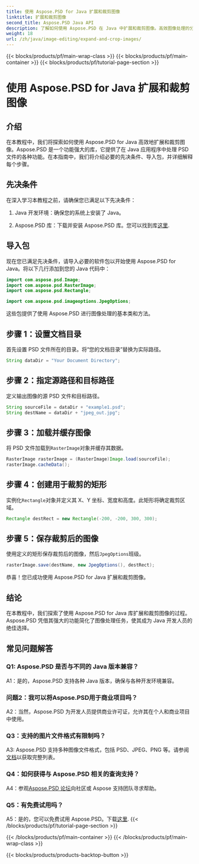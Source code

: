 ```yaml
---
title: 使用 Aspose.PSD for Java 扩展和裁剪图像
linktitle: 扩展和裁剪图像
second_title: Aspose.PSD Java API
description: 了解如何使用 Aspose.PSD 在 Java 中扩展和裁剪图像。高效图像处理的分步指南。
weight: 18
url: /zh/java/image-editing/expand-and-crop-images/
---
```


{{< blocks/products/pf/main-wrap-class >}}
{{< blocks/products/pf/main-container >}}
{{< blocks/products/pf/tutorial-page-section >}}

# 使用 Aspose.PSD for Java 扩展和裁剪图像

## 介绍

在本教程中，我们将探索如何使用 Aspose.PSD for Java 高效地扩展和裁剪图像。Aspose.PSD 是一个功能强大的库，它提供了在 Java 应用程序中处理 PSD 文件的各种功能。在本指南中，我们将介绍必要的先决条件、导入包，并详细解释每个步骤。

## 先决条件

在深入学习本教程之前，请确保您已满足以下先决条件：

1. Java 开发环境：确保您的系统上安装了 Java。

2.  Aspose.PSD 库：下载并安装 Aspose.PSD 库。您可以找到库[这里](https://releases.aspose.com/psd/java/).

## 导入包

现在您已满足先决条件，请导入必要的软件包以开始使用 Aspose.PSD for Java。将以下几行添加到您的 Java 代码中：

```java
import com.aspose.psd.Image;
import com.aspose.psd.RasterImage;
import com.aspose.psd.Rectangle;

import com.aspose.psd.imageoptions.JpegOptions;
```

这些包提供了使用 Aspose.PSD 进行图像处理的基本类和方法。

## 步骤 1：设置文档目录

首先设置 PSD 文件所在的目录。将“您的文档目录”替换为实际路径。

```java
String dataDir = "Your Document Directory";
```

## 步骤 2：指定源路径和目标路径

定义输出图像的源 PSD 文件和目标路径。

```java
String sourceFile = dataDir + "example1.psd";
String destName = dataDir + "jpeg_out.jpg";
```

## 步骤 3：加载并缓存图像

将 PSD 文件加载到`RasterImage`对象并缓存其数据。

```java
RasterImage rasterImage = (RasterImage)Image.load(sourceFile);
rasterImage.cacheData();
```

## 步骤 4：创建用于裁剪的矩形

实例化`Rectangle`对象并定义其 X、Y 坐标、宽度和高度。此矩形将确定裁剪区域。

```java
Rectangle destRect = new Rectangle(-200, -200, 300, 300);
```

## 步骤 5：保存裁剪后的图像

使用定义的矩形保存裁剪后的图像，然后`JpegOptions`班级。

```java
rasterImage.save(destName, new JpegOptions(), destRect);
```

恭喜！您已成功使用 Aspose.PSD for Java 扩展和裁剪图像。

## 结论

在本教程中，我们探索了使用 Aspose.PSD for Java 库扩展和裁剪图像的过程。Aspose.PSD 凭借其强大的功能简化了图像处理任务，使其成为 Java 开发人员的绝佳选择。

## 常见问题解答

### Q1: Aspose.PSD 是否与不同的 Java 版本兼容？

A1：是的，Aspose.PSD 支持各种 Java 版本，确保与各种开发环境兼容。

### 问题2：我可以将Aspose.PSD用于商业项目吗？

A2：当然，Aspose.PSD 为开发人员提供商业许可证，允许其在个人和商业项目中使用。

### Q3：支持的图片文件格式有限制吗？

 A3: Aspose.PSD 支持多种图像文件格式，包括 PSD、JPEG、PNG 等。请参阅[文档](https://reference.aspose.com/psd/java/)以获取完整列表。

### Q4：如何获得与 Aspose.PSD 相关的查询支持？

 A4：参观[Aspose.PSD 论坛](https://forum.aspose.com/c/psd/34)向社区或 Aspose 支持团队寻求帮助。

### Q5：有免费试用吗？

 A5：是的，您可以免费试用 Aspose.PSD。下载[这里](https://releases.aspose.com/).
{{< /blocks/products/pf/tutorial-page-section >}}

{{< /blocks/products/pf/main-container >}}
{{< /blocks/products/pf/main-wrap-class >}}

{{< blocks/products/products-backtop-button >}}
